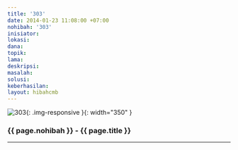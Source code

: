 ```yaml
---
title: '303'
date: 2014-01-23 11:08:00 +07:00
nohibah: '303'
inisiator:
lokasi:
dana:
topik:
lama:
deskripsi:
masalah:
solusi:
keberhasilan:
layout: hibahcmb
---
```


![303](/static/img/hibahcmb/303.png){: .img-responsive }{: width="350" }

### {{ page.nohibah }} - {{ page.title }}

---
